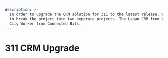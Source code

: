 ```yaml
---
description: >-
  In order to upgrade the CRM solution for 311 to the latest release. We needed
  to break the project into two separate projects. The Lagan CRM from Verint and
  City Worker from Connected Bits.
---
```


# 311 CRM Upgrade

